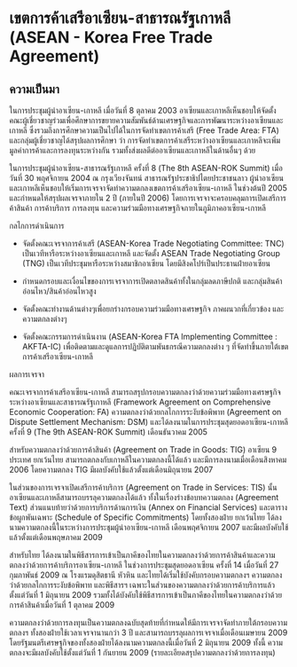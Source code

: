
เขตการค้าเสรีอาเซียน-สาธารณรัฐเกาหลี (ASEAN - Korea Free Trade Agreement)
===
## ความเป็นมา

ในการประชุมผู้นำอาเซียน-เกาหลี เมื่อวันที่ 8 ตุลาคม 2003 อาเซียนและเกาหลีเห็นชอบให้จัดตั้งคณะผู้เชี่ยวชาญร่วมเพื่อศึกษาการขยายความสัมพันธ์ด้านเศรษฐกิจและการพัฒนาระหว่างอาเซียนและเกาหลี ซึ่งรวมถึงการศึกษาความเป็นไปได้ในการจัดทำเขตการค้าเสรี (Free Trade Area: FTA) และกลุ่มผู้เชี่ยวชาญได้สรุปผลการศึกษา ว่า การจัดทำเขตการค้าเสรีระหว่างอาเซียนและเกาหลีจะเพิ่มมูลค่าการค้าและการลงทุนระหว่างกัน รวมทั้งส่งผลดีต่ออาเซียนและเกาหลีในด้านอื่นๆ ด้วย

ในการประชุมผู้นำอาเซียน-สาธารณรัฐเกาหลี ครั้งที่ 8 (The 8th ASEAN-ROK Summit) เมื่อวันที่ 30 พฤศจิกายน 2004 ณ กรุงเวียงจันทน์ สาธารณรัฐประชาธิปไตยประชาชนลาว ผู้นำอาเซียนและเกาหลีเห็นชอบให้เริ่มการเจรจาจัดทำความตกลงเขตการค้าเสรีอาเซียน-เกาหลี ในช่วงต้นปี 2005 และกำหนดให้สรุปผลเจรจาภายใน 2 ปี (ภายในปี 2006) โดยการเจรจาจะครอบคลุมการเปิดเสรีการค้าสินค้า การค้าบริการ การลงทุน และความร่วมมือทางเศรษฐกิจภายในภูมิภาคอาเซียน-เกาหลี

กลไกการดำเนินการ

- จัดตั้งคณะเจรจาการค้าเสรี (ASEAN-Korea Trade Negotiating Committee: TNC) เป็นเวทีหารือระหว่างอาเซียนและเกาหลี และจัดตั้ง ASEAN Trade Negotiating Group (TNG) เป็นเวทีประชุมหารือระหว่างสมาชิกอาเซียน โดยมีสิงคโปร์เป็นประธานฝ่ายอาเซียน

- กำหนดกรอบและเงื่อนไขของการเจรจาการเปิดตลาดสินค้าทั้งในกลุ่มลดภาษีปกติ และกลุ่มสินค้าอ่อนไหว/สินค้าอ่อนไหวสูง

- จัดตั้งคณะทำงานด้านต่างๆเพื่อยกร่างกรอบความร่วมมือทางเศรษฐกิจ ภาคผนวกที่เกี่ยวข้อง และความตกลงต่างๆ

- จัดตั้งคณะกรรมการดำเนินงาน (ASEAN-Korea FTA Implementing Committee : AKFTA-IC) เพื่อติดตามและดูแลการปฏิบัติตามพันธกรณีความตกลงต่าง ๆ ที่จัดทำขึ้นภายใต้เขตการค้าเสรีอาเซียน-เกาหลี

ผลการเจรจา

คณะเจรจาการค้าเสรีอาเซียน-เกาหลี สามารถสรุปกรอบความตกลงว่าด้วยความร่วมมือทางเศรษฐกิจระหว่างอาเซียนและสาธารณรัฐเกาหลี (Framework Agreement on Comprehensive Economic Cooperation: FA) ความตกลงว่าด้วยกลไกการระงับข้อพิพาท (Agreement on Dispute Settlement Mechanism: DSM) และได้ลงนามในการประชุมสุดยอดอาเซียน-เกาหลี ครั้งที่ 9 (The 9th ASEAN-ROK Summit) เดือนธันวาคม 2005

สำหรับความตกลงว่าด้วยการค้าสินค้า (Agreement on Trade in Goods: TIG) อาเซียน 9 ประเทศ ยกเว้นไทย สามารถตกลงกับเกาหลีในความตกลงนี้ได้แล้ว และมีการลงนามเมื่อเดือนสิงหาคม 2006 โดยความตกลง TIG มีผลบังคับใช้แล้วตั้งแต่เดือนมิถุนายน 2007

ในส่วนของการเจรจาเปิดเสรีการค้าบริการ (Agreement on Trade in Services: TIS) นั้น อาเซียนและเกาหลีสามารถบรรลุความตกลงได้แล้ว ทั้งในเรื่องร่างข้อบทความตกลง (Agreement Text) ส่วนแนบท้ายว่าด้วยการบริการด้านการเงิน (Annex on Financial Services) และตารางข้อผูกพันเฉพาะ (Schedule of Specific Commitments) โดยทั้งสองฝ่าย ยกเว้นไทย ได้ลงนามความตกลงนี้ในระหว่างการประชุมผู้นำอาเซียน-เกาหลี เดือนพฤศจิกายน 2007 และมีผลบังคับใช้แล้วตั้งแต่เดือนพฤษภาคม 2009

สำหรับไทย ได้ลงนามในพิธีสารการเข้าเป็นภาคีของไทยในความตกลงว่าด้วยการค้าสินค้าและความตกลงว่าด้วยการค้าบริการอาเซียน-เกาหลี ในช่วงการประชุมสุดยอดอาเซียน ครั้งที่ 14 เมื่อวันที่ 27 กุมภาพันธ์ 2009 ณ โรงแรมดุสิตธานี หัวหิน และไทยได้เริ่มใช้บังคับกรอบความตกลงฯ ความตกลงว่าด้วยกลไกการระงับข้อพิพาท และพิธีสารฯ เฉพาะในส่วนของความตกลงว่าด้วยการค้าบริการแล้วตั้งแต่วันที่ 1 มิถุนายน 2009 รวมทั้งได้บังคับใช้พิธีสารการเข้าเป็นภาคีของไทยในความตกลงว่าด้วยการค้าสินค้าเมื่อวันที่ 1 ตุลาคม 2009

ความตกลงว่าด้วยการลงทุนเป็นความตกลงฉบับสุดท้ายที่กำหนดให้มีการเจรจาจัดทำภายใต้กรอบความตกลงฯ ทั้งสองฝ่ายใช้เวลาเจรจานานกว่า 3 ปี และสามารถบรรลุผลการเจรจาเมื่อเดือนเมษายน 2009 โดยรัฐมนตรีเศรษฐกิจของทั้งสองฝ่ายได้ลงนามความตกลงนี้เมื่อวันที่ 2 มิถุนายน 2009 ทั้งนี้ ความตกลงจะมีผลบังคับใช้ตั้งแต่วันที่ 1 กันยายน 2009 (รายละเอียดสรุปความตกลงว่าด้วยการลงทุน)



<!--stackedit_data:
eyJoaXN0b3J5IjpbLTEyNDcxMTUzNjBdfQ==
-->